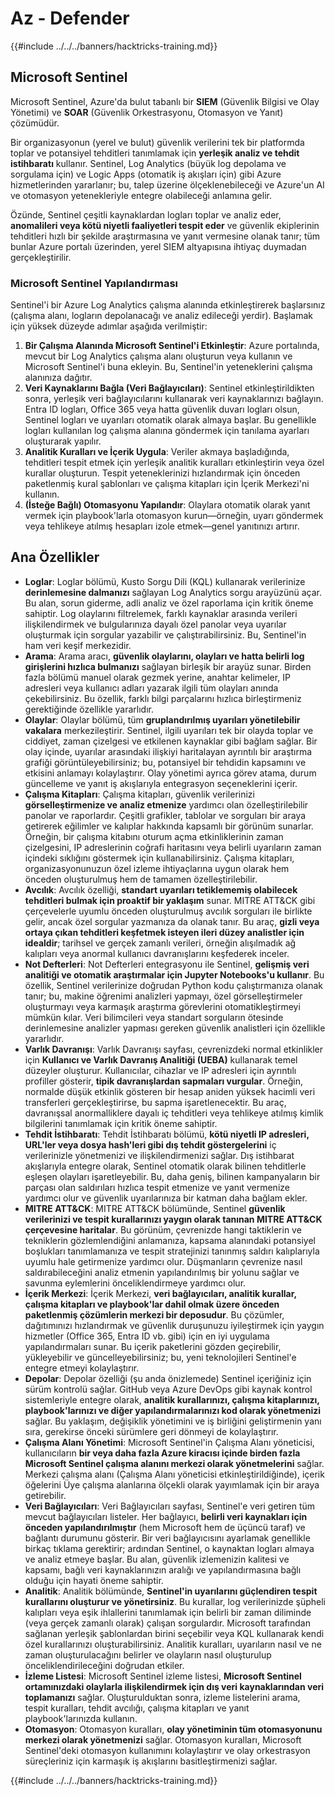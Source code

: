 # Az - Defender

{{#include ../../../banners/hacktricks-training.md}}

## Microsoft Sentinel

Microsoft Sentinel, Azure'da bulut tabanlı bir **SIEM** (Güvenlik Bilgisi ve Olay Yönetimi) ve **SOAR** (Güvenlik Orkestrasyonu, Otomasyon ve Yanıt) çözümüdür.

Bir organizasyonun (yerel ve bulut) güvenlik verilerini tek bir platformda toplar ve potansiyel tehditleri tanımlamak için **yerleşik analiz ve tehdit istihbaratı** kullanır. Sentinel, Log Analytics (büyük log depolama ve sorgulama için) ve Logic Apps (otomatik iş akışları için) gibi Azure hizmetlerinden yararlanır; bu, talep üzerine ölçeklenebileceği ve Azure'un AI ve otomasyon yetenekleriyle entegre olabileceği anlamına gelir.

Özünde, Sentinel çeşitli kaynaklardan logları toplar ve analiz eder, **anomalileri veya kötü niyetli faaliyetleri tespit eder** ve güvenlik ekiplerinin tehditleri hızlı bir şekilde araştırmasına ve yanıt vermesine olanak tanır; tüm bunlar Azure portalı üzerinden, yerel SIEM altyapısına ihtiyaç duymadan gerçekleştirilir.

### Microsoft Sentinel Yapılandırması

Sentinel'i bir Azure Log Analytics çalışma alanında etkinleştirerek başlarsınız (çalışma alanı, logların depolanacağı ve analiz edileceği yerdir). Başlamak için yüksek düzeyde adımlar aşağıda verilmiştir:

1. **Bir Çalışma Alanında Microsoft Sentinel'i Etkinleştir**: Azure portalında, mevcut bir Log Analytics çalışma alanı oluşturun veya kullanın ve Microsoft Sentinel'i buna ekleyin. Bu, Sentinel'in yeteneklerini çalışma alanınıza dağıtır.
2. **Veri Kaynaklarını Bağla (Veri Bağlayıcıları)**: Sentinel etkinleştirildikten sonra, yerleşik veri bağlayıcılarını kullanarak veri kaynaklarınızı bağlayın. Entra ID logları, Office 365 veya hatta güvenlik duvarı logları olsun, Sentinel logları ve uyarıları otomatik olarak almaya başlar. Bu genellikle logları kullanılan log çalışma alanına göndermek için tanılama ayarları oluşturarak yapılır.
3. **Analitik Kuralları ve İçerik Uygula**: Veriler akmaya başladığında, tehditleri tespit etmek için yerleşik analitik kuralları etkinleştirin veya özel kurallar oluşturun. Tespit yeteneklerinizi hızlandırmak için önceden paketlenmiş kural şablonları ve çalışma kitapları için İçerik Merkezi'ni kullanın.
4. **(İsteğe Bağlı) Otomasyonu Yapılandır**: Olaylara otomatik olarak yanıt vermek için playbook'larla otomasyon kurun—örneğin, uyarı göndermek veya tehlikeye atılmış hesapları izole etmek—genel yanıtınızı artırır.

## Ana Özellikler

- **Loglar**: Loglar bölümü, Kusto Sorgu Dili (KQL) kullanarak verilerinize **derinlemesine dalmanızı** sağlayan Log Analytics sorgu arayüzünü açar. Bu alan, sorun giderme, adli analiz ve özel raporlama için kritik öneme sahiptir. Log olaylarını filtrelemek, farklı kaynaklar arasında verileri ilişkilendirmek ve bulgularınıza dayalı özel panolar veya uyarılar oluşturmak için sorgular yazabilir ve çalıştırabilirsiniz. Bu, Sentinel'in ham veri keşif merkezidir.
- **Arama**: Arama aracı, **güvenlik olaylarını, olayları ve hatta belirli log girişlerini hızlıca bulmanızı** sağlayan birleşik bir arayüz sunar. Birden fazla bölümü manuel olarak gezmek yerine, anahtar kelimeler, IP adresleri veya kullanıcı adları yazarak ilgili tüm olayları anında çekebilirsiniz. Bu özellik, farklı bilgi parçalarını hızlıca birleştirmeniz gerektiğinde özellikle yararlıdır.
- **Olaylar**: Olaylar bölümü, tüm **gruplandırılmış uyarıları yönetilebilir vakalara** merkezileştirir. Sentinel, ilgili uyarıları tek bir olayda toplar ve ciddiyet, zaman çizelgesi ve etkilenen kaynaklar gibi bağlam sağlar. Bir olay içinde, uyarılar arasındaki ilişkiyi haritalayan ayrıntılı bir araştırma grafiği görüntüleyebilirsiniz; bu, potansiyel bir tehdidin kapsamını ve etkisini anlamayı kolaylaştırır. Olay yönetimi ayrıca görev atama, durum güncelleme ve yanıt iş akışlarıyla entegrasyon seçeneklerini içerir.
- **Çalışma Kitapları**: Çalışma kitapları, güvenlik verilerinizi **görselleştirmenize ve analiz etmenize** yardımcı olan özelleştirilebilir panolar ve raporlardır. Çeşitli grafikler, tablolar ve sorguları bir araya getirerek eğilimler ve kalıplar hakkında kapsamlı bir görünüm sunarlar. Örneğin, bir çalışma kitabını oturum açma etkinliklerinin zaman çizelgesini, IP adreslerinin coğrafi haritasını veya belirli uyarıların zaman içindeki sıklığını göstermek için kullanabilirsiniz. Çalışma kitapları, organizasyonunuzun özel izleme ihtiyaçlarına uygun olarak hem önceden oluşturulmuş hem de tamamen özelleştirilebilir.
- **Avcılık**: Avcılık özelliği, **standart uyarıları tetiklememiş olabilecek tehditleri bulmak için proaktif bir yaklaşım** sunar. MITRE ATT&CK gibi çerçevelerle uyumlu önceden oluşturulmuş avcılık sorguları ile birlikte gelir, ancak özel sorgular yazmanıza da olanak tanır. Bu araç, **gizli veya ortaya çıkan tehditleri keşfetmek isteyen ileri düzey analistler için idealdir**; tarihsel ve gerçek zamanlı verileri, örneğin alışılmadık ağ kalıpları veya anormal kullanıcı davranışlarını keşfederek inceler.
- **Not Defterleri**: Not Defterleri entegrasyonu ile Sentinel, **gelişmiş veri analitiği ve otomatik araştırmalar için Jupyter Notebooks'u kullanır**. Bu özellik, Sentinel verilerinize doğrudan Python kodu çalıştırmanıza olanak tanır; bu, makine öğrenimi analizleri yapmayı, özel görselleştirmeler oluşturmayı veya karmaşık araştırma görevlerini otomatikleştirmeyi mümkün kılar. Veri bilimcileri veya standart sorguların ötesinde derinlemesine analizler yapması gereken güvenlik analistleri için özellikle yararlıdır.
- **Varlık Davranışı**: Varlık Davranışı sayfası, çevrenizdeki normal etkinlikler için **Kullanıcı ve Varlık Davranış Analitiği (UEBA)** kullanarak temel düzeyler oluşturur. Kullanıcılar, cihazlar ve IP adresleri için ayrıntılı profiller gösterir, **tipik davranışlardan sapmaları vurgular**. Örneğin, normalde düşük etkinlik gösteren bir hesap aniden yüksek hacimli veri transferleri gerçekleştirirse, bu sapma işaretlenecektir. Bu araç, davranışsal anormalliklere dayalı iç tehditleri veya tehlikeye atılmış kimlik bilgilerini tanımlamak için kritik öneme sahiptir.
- **Tehdit İstihbaratı**: Tehdit İstihbaratı bölümü, **kötü niyetli IP adresleri, URL'ler veya dosya hash'leri gibi dış tehdit göstergelerini** iç verilerinizle yönetmenizi ve ilişkilendirmenizi sağlar. Dış istihbarat akışlarıyla entegre olarak, Sentinel otomatik olarak bilinen tehditlerle eşleşen olayları işaretleyebilir. Bu, daha geniş, bilinen kampanyaların bir parçası olan saldırıları hızlıca tespit etmenize ve yanıt vermenize yardımcı olur ve güvenlik uyarılarınıza bir katman daha bağlam ekler.
- **MITRE ATT&CK**: MITRE ATT&CK bölümünde, Sentinel **güvenlik verilerinizi ve tespit kurallarınızı yaygın olarak tanınan MITRE ATT&CK çerçevesine haritalar**. Bu görünüm, çevrenizde hangi taktiklerin ve tekniklerin gözlemlendiğini anlamanıza, kapsama alanındaki potansiyel boşlukları tanımlamanıza ve tespit stratejinizi tanınmış saldırı kalıplarıyla uyumlu hale getirmenize yardımcı olur. Düşmanların çevrenize nasıl saldırabileceğini analiz etmenin yapılandırılmış bir yolunu sağlar ve savunma eylemlerini önceliklendirmeye yardımcı olur.
- **İçerik Merkezi**: İçerik Merkezi, **veri bağlayıcıları, analitik kurallar, çalışma kitapları ve playbook'lar dahil olmak üzere önceden paketlenmiş çözümlerin merkezi bir deposudur**. Bu çözümler, dağıtımınızı hızlandırmak ve güvenlik duruşunuzu iyileştirmek için yaygın hizmetler (Office 365, Entra ID vb. gibi) için en iyi uygulama yapılandırmaları sunar. Bu içerik paketlerini gözden geçirebilir, yükleyebilir ve güncelleyebilirsiniz; bu, yeni teknolojileri Sentinel'e entegre etmeyi kolaylaştırır.
- **Depolar**: Depolar özelliği (şu anda önizlemede) Sentinel içeriğiniz için sürüm kontrolü sağlar. GitHub veya Azure DevOps gibi kaynak kontrol sistemleriyle entegre olarak, **analitik kurallarınızı, çalışma kitaplarınızı, playbook'larınızı ve diğer yapılandırmalarınızı kod olarak yönetmenizi** sağlar. Bu yaklaşım, değişiklik yönetimini ve iş birliğini geliştirmenin yanı sıra, gerekirse önceki sürümlere geri dönmeyi de kolaylaştırır.
- **Çalışma Alanı Yönetimi**: Microsoft Sentinel'in Çalışma Alanı yöneticisi, kullanıcıların **bir veya daha fazla Azure kiracısı içinde birden fazla Microsoft Sentinel çalışma alanını merkezi olarak yönetmelerini** sağlar. Merkezi çalışma alanı (Çalışma Alanı yöneticisi etkinleştirildiğinde), içerik öğelerini Üye çalışma alanlarına ölçekli olarak yayımlamak için bir araya getirebilir.
- **Veri Bağlayıcıları**: Veri Bağlayıcıları sayfası, Sentinel'e veri getiren tüm mevcut bağlayıcıları listeler. Her bağlayıcı, **belirli veri kaynakları için önceden yapılandırılmıştır** (hem Microsoft hem de üçüncü taraf) ve bağlantı durumunu gösterir. Bir veri bağlayıcısını ayarlamak genellikle birkaç tıklama gerektirir; ardından Sentinel, o kaynaktan logları almaya ve analiz etmeye başlar. Bu alan, güvenlik izlemenizin kalitesi ve kapsamı, bağlı veri kaynaklarınızın aralığı ve yapılandırmasına bağlı olduğu için hayati öneme sahiptir.
- **Analitik**: Analitik bölümünde, **Sentinel'in uyarılarını güçlendiren tespit kurallarını oluşturur ve yönetirsiniz**. Bu kurallar, log verilerinizde şüpheli kalıpları veya eşik ihlallerini tanımlamak için belirli bir zaman diliminde (veya gerçek zamanlı olarak) çalışan sorgulardır. Microsoft tarafından sağlanan yerleşik şablonlardan birini seçebilir veya KQL kullanarak kendi özel kurallarınızı oluşturabilirsiniz. Analitik kuralları, uyarıların nasıl ve ne zaman oluşturulacağını belirler ve olayların nasıl oluşturulup önceliklendirileceğini doğrudan etkiler.
- **İzleme Listesi**: Microsoft Sentinel izleme listesi, **Microsoft Sentinel ortamınızdaki olaylarla ilişkilendirmek için dış veri kaynaklarından veri toplamanızı** sağlar. Oluşturulduktan sonra, izleme listelerini arama, tespit kuralları, tehdit avcılığı, çalışma kitapları ve yanıt playbook'larınızda kullanın.
- **Otomasyon**: Otomasyon kuralları, **olay yönetiminin tüm otomasyonunu merkezi olarak yönetmenizi** sağlar. Otomasyon kuralları, Microsoft Sentinel'deki otomasyon kullanımını kolaylaştırır ve olay orkestrasyon süreçleriniz için karmaşık iş akışlarını basitleştirmenizi sağlar.

{{#include ../../../banners/hacktricks-training.md}}
